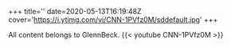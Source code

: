 +++
title=''
date=2020-05-13T16:19:48Z
cover='https://i.ytimg.com/vi/CNN-1PVfz0M/sddefault.jpg'
+++

All content belongs to GlennBeck.
{{< youtube CNN-1PVfz0M >}}
